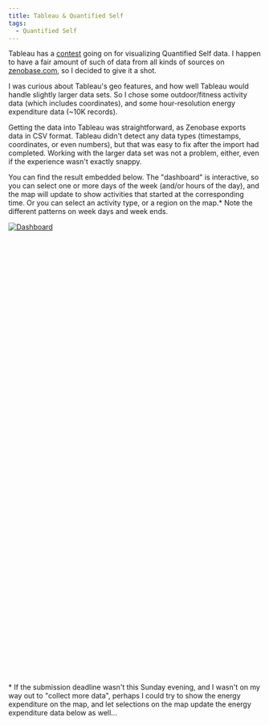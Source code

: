 ```yaml
---
title: Tableau & Quantified Self
tags:
  - Quantified Self
---
```


Tableau has a [contest](http://www.tableausoftware.com/public/contest/QS) going on for visualizing Quantified Self data. I happen to have a fair amount of such of data from all kinds of sources on [zenobase.com](https://zenobase.com/), so I decided to give it a shot.

I was curious about Tableau's geo features, and how well Tableau would handle slightly larger data sets. So I chose some outdoor/fitness activity data (which includes coordinates), and some hour-resolution energy expenditure data (~10K records).

Getting the data into Tableau was straightforward, as Zenobase exports data in <acronym>CSV</acronym> format. Tableau didn't detect any data types (timestamps, coordinates, or even numbers), but that was easy to fix after the import had completed. Working with the larger data set was not a problem, either, even if the experience wasn't exactly snappy.

You can find the result embedded below. The "dashboard" is interactive, so you can select one or more days of the week (and/or hours of the day), and the map will update to show activities that started at the corresponding time. Or you can select an activity type, or a region on the map.* Note the different patterns on week days and week ends.

<p><script type='text/javascript' src='http://public.tableausoftware.com/javascripts/api/viz_v1.js'></script></p>
<div class='tableauPlaceholder' style='width: 654px; height: 879px;'><noscript><a href='#'><img alt='Dashboard ' src='http:&#47;&#47;public.tableausoftware.com&#47;static&#47;images&#47;Ac&#47;ActivitiesCaloriesBurned&#47;Dashboard&#47;1_rss.png' style='border: none' /></a></noscript><object class='tableauViz' width='654' height='879' style='display:none;'><param name='host_url' value='http%3A%2F%2Fpublic.tableausoftware.com%2F' /><param name='site_root' value='' /><param name='name' value='ActivitiesCaloriesBurned&#47;Dashboard' /><param name='tabs' value='no' /><param name='toolbar' value='yes' /><param name='static_image' value='http:&#47;&#47;public.tableausoftware.com&#47;static&#47;images&#47;Ac&#47;ActivitiesCaloriesBurned&#47;Dashboard&#47;1.png' /><param name='animate_transition' value='yes' /><param name='display_static_image' value='yes' /><param name='display_spinner' value='yes' /><param name='display_overlay' value='yes' /><param name='display_count' value='yes' /><param name='filter' value='amp;:showVizHome=no' /></object></div>
<div style='width:654px;height:22px;padding:0px 10px 0px 0px;color:black;font:normal 8pt verdana,helvetica,arial,sans-serif;'></div>

\* If the submission deadline wasn't this Sunday evening, and I wasn't on my way out to "collect more data", perhaps I could try to show the energy expenditure on the map, and let selections on the map update the energy expenditure data below as well...
